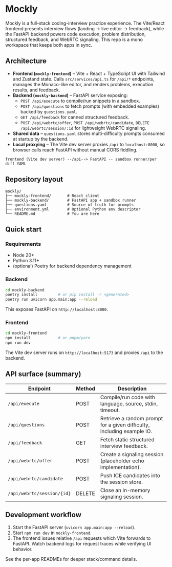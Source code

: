 # Mockly

Mockly is a full-stack coding-interview practice experience. The Vite/React frontend presents interview flows (landing → live editor → feedback), while the FastAPI backend powers code execution, problem distribution, structured feedback, and WebRTC signaling. This repo is a mono workspace that keeps both apps in sync.

## Architecture

- **Frontend (`mockly-frontend`)** – Vite + React + TypeScript UI with Tailwind and Zustand state. Calls `src/services/api.ts` for `/api/*` endpoints, manages the Monaco-like editor, and renders problems, execution results, and feedback.
- **Backend (`mockly-backend`)** – FastAPI service exposing:
  - `POST /api/execute` to compile/run snippets in a sandbox.
  - `POST /api/questions` to fetch prompts (with embedded examples) backed by `questions.yaml`.
  - `GET /api/feedback` for canned structured feedback.
  - `POST /api/webrtc/offer`, `POST /api/webrtc/candidate`, `DELETE /api/webrtc/session/:id` for lightweight WebRTC signaling.
- **Shared data** – `questions.yaml` stores multi-difficulty prompts consumed at startup by the backend.
- **Local proxying** – The Vite dev server proxies `/api` to `localhost:8000`, so browser calls reach FastAPI without manual CORS fiddling.

```
frontend (Vite dev server) --/api--> FastAPI -- sandbox runner/per diff YAML
```

## Repository layout

```
mockly/
├── mockly-frontend/       # React client
├── mockly-backend/        # FastAPI app + sandbox runner
├── questions.yaml         # Source of truth for prompts
├── environment.yml        # Optional Python env descriptor
└── README.md              # You are here
```

## Quick start

### Requirements
- Node 20+
- Python 3.11+
- (optional) Poetry for backend dependency management

### Backend
```bash
cd mockly-backend
poetry install         # or pip install -r <generated>
poetry run uvicorn app.main:app --reload
```
This exposes FastAPI on `http://localhost:8000`.

### Frontend
```bash
cd mockly-frontend
npm install            # or pnpm/yarn
npm run dev
```
The Vite dev server runs on `http://localhost:5173` and proxies `/api` to the backend.

## API surface (summary)
| Endpoint | Method | Description |
|----------|--------|-------------|
| `/api/execute` | POST | Compile/run code with language, source, stdin, timeout. |
| `/api/questions` | POST | Retrieve a random prompt for a given difficulty, including example IO. |
| `/api/feedback` | GET | Fetch static structured interview feedback. |
| `/api/webrtc/offer` | POST | Create a signaling session (placeholder echo implementation). |
| `/api/webrtc/candidate` | POST | Push ICE candidates into the session store. |
| `/api/webrtc/session/{id}` | DELETE | Close an in-memory signaling session. |

## Development workflow
1. Start the FastAPI server (`uvicorn app.main:app --reload`).
2. Start `npm run dev` in `mockly-frontend`.
3. The frontend issues relative `/api` requests which Vite forwards to FastAPI. Watch backend logs for request traces while verifying UI behavior.

See the per-app READMEs for deeper stack/command details.

